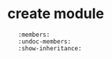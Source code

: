 create module
=============

```.. automodule:: conda_package_streaming.create
   :members:
   :undoc-members:
   :show-inheritance:
```
